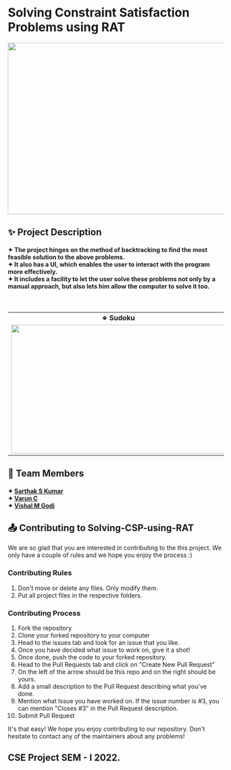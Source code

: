 # Solving Constraint Satisfaction Problems using RAT
<p align="center">
  <img width="700" height="400" src="https://user-images.githubusercontent.com/96786500/163424837-1a15a0fb-afa9-4d72-8cd1-d98301bdb254.gif">
</p>

## ✨ Project Description
<h4>✦ The project hinges on the method of backtracking to find the most feasible solution to the above problems.<br>
  ✦ It also has a UI, which enables the user to interact with the program more effectively.<br>
  ✦ It includes a facility to let the user solve these problems not only by a manual approach, but also lets him allow the computer to solve it too.</h4><br>

<table>
  <tr>
    <td align="center"><b>※ Sudoku</b></td>
    <td align="center"><b>※ Rat in a maze</b></td>
  </tr>
  <tr>
    <td><img src="https://user-images.githubusercontent.com/96786500/163427577-c680b04b-b0d5-4384-b7c0-9337c4a7f5d3.png" width=500 height=300></td>
    <td><img src="https://user-images.githubusercontent.com/96786500/163431445-0d67ec63-053e-4e6a-b300-8bd88d5e12d1.png" width=500 height=300></td>
  </tr>
 </table>
 
## 🤝 Team Members
<h4>✦ <a href = "https://github.com/SarthakSKumar">Sarthak S Kumar</a><br>
    ✦ <a href = "https://github.com/MaNameEJeff">Varun C</a><br>
    ✦ <a href = "https://github.com/VishalMGodi">Vishal M Godi</a><br></h4>
    
    
## 📤 Contributing to Solving-CSP-using-RAT
We are so glad that you are interested in contributing to the this project.
We only have a couple of rules and we hope you enjoy the process :)

### Contributing Rules
1. Don't move or delete any files. Only modify them.
2. Put all project files in the respective folders.

### Contributing Process
1. Fork the repository
2. Clone your forked repository to your computer
3. Head to the issues tab and look for an issue that you like.
4. Once you have decided what issue to work on, give it a shot!
5. Once done, push the code to your forked repository.
6. Head to the Pull Requests tab and click on "Create New Pull Request"
7. On the left of the arrow should be this repo and on the right should be yours.
8. Add a small description to the Pull Request describing what you've done.
9. Mention what Issue you have worked on. If the issue number is #3, you can mention "Closes #3" in the Pull Request description.
10. Submit Pull Request

It's that easy! We hope you enjoy contributing to our repository. Don't hesitate to contact any of the maintainers about any problems!

## CSE Project SEM - I 2022.
